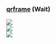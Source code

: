 ### [qrframe](https://github.com/zhengkyl/qrframe) (Wait)

![](https://img.shields.io/github/license/zhengkyl/qrframe?style=flat-square)<br />
[![](https://img.shields.io/github/last-commit/scillidan/qrframe/master?label=last%20commit%20(fork)&style=flat-square)](https://github.com/scillidan/qrframe)<br />
![](https://img.shields.io/badge/Vercel-black?style=flat&logo=Vercel&logoColor=white)